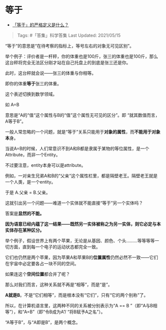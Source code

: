 # 等于

- [「等于」的严格定义是什么？](https://www.zhihu.com/question/354902909/answer/1748319893)
  
>Tags: #「答集」科学答集
>Last Updated: 2021/05/15

“等于”的意思是“在待考察的指标上，等号左右的对象无可见区别”。

举个例子：评价者是一杆秤，你的体重也是100斤，张三的体重也是100斤，那么这台秤将完全无法区分刚才站在自己托盘上的到底是张三还是你。

此时，这台秤就会说——张三的体重与你相等。

即你的体重**等于**张三的体重。

  

这个表述切换到数学领域。

如 A=B

意思是“A的“值“这个属性与B的“值”这个属性无可见的区分”。即 “就其数值而言，A等于B”。

一般人常忽略的一个问题，就是“等于”关系只能用于**对象的属性**，而**不能用于对象本**身。

当说A=B的时候，人们常意识不到A和B都是隶属于某物的等位属性，是一个Attribute，而非一个Entity。

不过要注意，entity本身可以是attribute。

例如，一对亲生兄弟A和B的“父亲“这个属性栏里，都是隔壁老王。隔壁老王就是一个人类，是一个entity。

于是 A.父亲 = B.父亲。

这就引出另一个问题——难道一个实体就不能直接“等于”另一个实体吗？

答案是**显然的不能。**

**因为语意已经内蕴了这一结果——既然另一实体被称之为另一实体，则它必定与本实体存在某种区分。**

举个例子，假设世界上有两个苹果，无论是从基因、颜色、个头………等等等等一切方面，直到每一个电子的运动状态都完全一致。

它们也仍然是两个苹果，因为苹果A和苹果B的**位置属性**仍然必然不一致——它们在宇宙中必定要各占一块不同的空间。

如果连这个**空间位置**都合并了呢？

那么对我们而言，这种关系就不再是“相等”，而是“是”。

**A就是B**。不是“它们相等”，而是根本没有“它们”，只有“它的两个别称”了。

所以，在计算机语言里，这两种不同的关系被分别表示为“A == B ”（即“A与B相等”），和“A=B”（即“令B成为A”/ “将B赋予A之名”）。

“A等于B”，与“A即是B”，是两个概念。